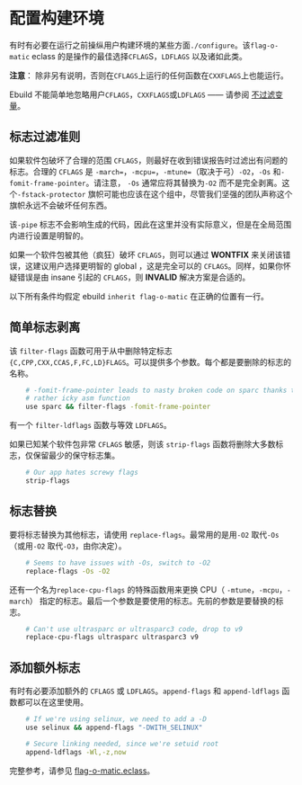 # 配置构建环境

有时有必要在运行之前操纵用户构建环境的某些方面`./configure`。该`flag-o-matic` eclass 的是操作的最佳选择`CFLAG`S，`LDFLAGS` 以及诸如此类。

<div class="alert alert-note">
<b>注意</b>： 除非另有说明，否则在<code><span>CFLAGS</span></code>上运行的任何函数在<code><span>CXXFLAGS</span></code>上也能运行。
</div>

Ebuild 不能简单地忽略用户`CFLAGS`，`CXXFLAGS`或`LDFLAGS` —— 请参阅 [不过滤变量](./../../../general-concepts/user-environment.md)。

## 标志过滤准则

如果软件包破坏了合理的范围 `CFLAGS`，则最好在收到错误报告时过滤出有问题的标志。合理的 `CFLAGS` 是 `-march=`，`-mcpu=`，`-mtune=`（取决于弓）`-O2`，`-Os` 和`-fomit-frame-pointer`。请注意， `-Os` 通常应将其替换为`-O2` 而不是完全剥离。这个`-fstack-protector` 旗帜可能也应该在这个组中，尽管我们坚强的团队声称这个旗帜永远不会破坏任何东西。

该`-pipe` 标志不会影响生成的代码，因此在这里并没有实际意义，但是在全局范围内进行设置是明智的。

如果一个软件包被其他（疯狂）破坏 `CFLAGS`，则可以通过 **WONTFIX** 来关闭该错误，这建议用户选择更明智的 global ，这是完全可以的 `CFLAGS`。同样，如果你怀疑错误是由 insane 引起的 `CFLAGS`，则 **INVALID** 解决方案是合适的。

以下所有条件均假定 ebuild `inherit flag-o-matic` 在正确的位置有一行。

## 简单标志剥离

该 `filter-flags` 函数可用于从中删除特定标志 `{C,CPP,CXX,CCAS,F,FC,LD}FLAGS`。可以提供多个参数。每个都是要删除的标志的名称。

```bash
	# -fomit-frame-pointer leads to nasty broken code on sparc thanks to a
	# rather icky asm function
	use sparc && filter-flags -fomit-frame-pointer
```

有一个 `filter-ldflags` 函数与等效 `LDFLAGS`。

如果已知某个软件包非常 `CFLAGS` 敏感，则该 `strip-flags` 函数将删除大多数标志，仅保留最少的保守标志集。

```bash
	# Our app hates screwy flags
	strip-flags
```

## 标志替换

要将标志替换为其他标志，请使用 `replace-flags`。最常用的是用`-O2` 取代`-Os` （或用`-O2` 取代`-O3`，由你决定）。

```bash
	# Seems to have issues with -Os, switch to -O2
	replace-flags -Os -O2
```

还有一个名为`replace-cpu-flags` 的特殊函数用来更换 CPU（ `-mtune`，`-mcpu`，`-march`） 指定的标志。最后一个参数是要使用的标志。先前的参数是要替换的标志。

```bash
	# Can't use ultrasparc or ultrasparc3 code, drop to v9
	replace-cpu-flags ultrasparc ultrasparc3 v9
```

## 添加额外标志

有时有必要添加额外的 `CFLAGS` 或 `LDFLAGS`。`append-flags` 和 `append-ldflags` 函数都可以在这里使用。

```bash
	# If we're using selinux, we need to add a -D
	use selinux && append-flags "-DWITH_SELINUX"

	# Secure linking needed, since we're setuid root
	append-ldflags -Wl,-z,now
```

完整参考，请参见 [flag-o-matic.eclass](./../../../eclass-reference/flag-o-matic.eclass.md)。
